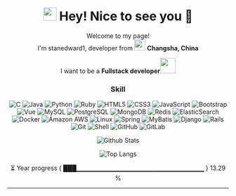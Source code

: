 <div align=center>

<h1><img src="https://emojis.slackmojis.com/emojis/images/1531849430/4246/blob-sunglasses.gif?1531849430" width="30"/> Hey! Nice to see you 👋</h1>


<p>Welcome to my page! </br> I'm stanedward1, developer from <img src="https://www.flaticon.com/svg/vstatic/svg/197/197375.svg?token=exp=1613714759~hmac=58f9694138bca4f92c76715910b50bc4" width="25"/> <b>Changsha, China</b></p>
<p>I want to be a <b>Fullstack developer<img src="https://www.flaticon.com/premium-icon/icons/svg/3242/3242257.svg"width="35"/></b></p>


### Skill

![C](https://img.shields.io/badge/-c语言-black?style=flat-square&logo=c)
![Java](https://img.shields.io/badge/-java-E34A86?style=flat-square&logo=java)
![Python](https://img.shields.io/badge/-Python-black?style=flat-square&logo=Python)
![Ruby](https://img.shields.io/badge/-ruby-8b0d07?style=flat-square&logo=ruby)
![HTML5](https://img.shields.io/badge/-HTML5-E34F26?style=flat-square&logo=html5&logoColor=white)
![CSS3](https://img.shields.io/badge/-CSS3-1572B6?style=flat-square&logo=css3)
![JavaScript](https://img.shields.io/badge/-JavaScript-black?style=flat-square&logo=javascript)
![Bootstrap](https://img.shields.io/badge/-Bootstrap-563D7C?style=flat-square&logo=bootstrap)
![Vue](https://img.shields.io/badge/-Vue-ebf2f2?style=flat-square&logo=V)
![MySQL](https://img.shields.io/badge/-MySQL-ebf2f2?style=flat-square&logo=mysql)
![PostgreSQL](https://img.shields.io/badge/-PostgreSQL-336791?style=flat-square&logo=postgresql)
![MongoDB](https://img.shields.io/badge/-MongoDB-black?style=flat-square&logo=mongodb)
![Redis](https://img.shields.io/badge/-Redis-ebf2f2?style=flat-square&logo=Redis)
![ElasticSearch](https://img.shields.io/badge/-ElasticSearch-005571?style=flat-square&logo=elasticsearch)
![Docker](https://img.shields.io/badge/-Docker-black?style=flat-square&logo=docker)
![Amazon AWS](https://img.shields.io/badge/Amazon%20AWS-232F3E?style=flat-square&logo=amazon-aws)
![Linux](https://img.shields.io/badge/Linux-232F3E?style=flat-square&logo=linux)
![Spring](https://img.shields.io/badge/-spring-ebf2f2?style=flat-square&logo=spring)
![MyBatis](https://img.shields.io/badge/-MyBatis-ebf2f2?style=flat-square&logo=MyBatis)
![Django](https://img.shields.io/badge/-django-f7b0cf?style=flat-square&logo=Django)
![Rails](https://img.shields.io/badge/-Rails-181717?style=flat-square&logo=ruby)
![Git](https://img.shields.io/badge/-Git-black?style=flat-square&logo=git)
![Shell](https://img.shields.io/badge/-shell-black?style=flat-square&logo=shell)
![GitHub](https://img.shields.io/badge/-GitHub-181717?style=flat-square&logo=github)
![GitLab](https://img.shields.io/badge/-GitLab-FCA121?style=flat-square&logo=gitlab)



![Github Stats](https://github-readme-stats.vercel.app/api?username=stanedward1&count_private=true&show_icons=true&include_all_commits=true)


![Top Langs](https://github-readme-stats.vercel.app/api/top-langs/?username=stanedward1&hide=TeX&layout=compact)

⏳ Year progress { ███▁▁▁▁▁▁▁▁▁▁▁▁▁▁▁▁▁▁▁▁▁▁▁▁▁▁▁ } 13.29 %

---

</div>
